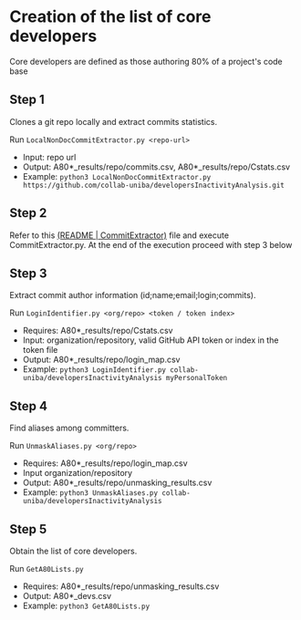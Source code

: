 # Creation of the list of core developers

Core developers are defined as those authoring 80% of a project's code base

## Step 1

Clones a git repo locally and extract commits statistics.

Run `LocalNonDocCommitExtractor.py <repo-url>`
- Input: repo url
- Output: A80*_results/repo/commits.csv, A80*_results/repo/Cstats.csv
- Example: `python3 LocalNonDocCommitExtractor.py https://github.com/collab-uniba/developersInactivityAnalysis.git`

## Step 2
Refer to this [(README | CommitExtractor)](../README.md#L24) file and execute CommitExtractor.py.
At the end of the execution proceed with step 3 below

## Step 3

Extract commit author information (id;name;email;login;commits).

Run `LoginIdentifier.py <org/repo> <token / token index>`
- Requires: A80*_results/repo/Cstats.csv 
- Input: organization/repository, valid GitHub API token or index in the token file
- Output: A80*_results/repo/login_map.csv
- Example: `python3 LoginIdentifier.py collab-uniba/developersInactivityAnalysis myPersonalToken`

## Step 4

Find aliases among committers.

Run `UnmaskAliases.py <org/repo>`
- Requires: A80*_results/repo/login_map.csv
- Input organization/repository
- Output: A80*_results/repo/unmasking_results.csv
- Example: `python3 UnmaskAliases.py collab-uniba/developersInactivityAnalysis`

## Step 5

Obtain the list of core developers.

Run `GetA80Lists.py`
- Requires: A80*_results/repo/unmasking_results.csv
- Output: A80*_devs.csv
- Example: `python3 GetA80Lists.py`
